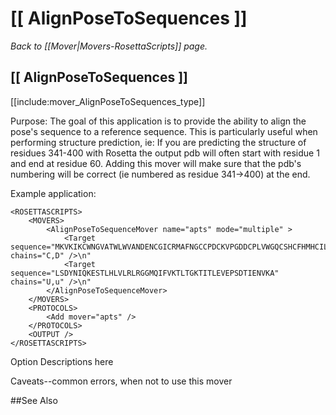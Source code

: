 # [[ AlignPoseToSequences ]]
*Back to [[Mover|Movers-RosettaScripts]] page.*
## [[ AlignPoseToSequences ]]

[[include:mover_AlignPoseToSequences_type]]

Purpose:
The goal of this application is to provide the ability to align the pose's sequence to a reference sequence.
This is particularly useful when performing structure prediction, ie:
If you are predicting the structure of residues 341-400 with Rosetta the output pdb will often start with residue 1 and end at residue 60.  Adding this mover will make sure that the pdb's numbering will be correct (ie numbered as residue 341->400) at the end.

Example application:
```
<ROSETTASCRIPTS>
	<MOVERS>
		<AlignPoseToSequenceMover name="apts" mode="multiple" >
			<Target sequence="MKVKIKCWNGVATWLWVANDENCGICRMAFNGCCPDCKVPGDDCPLVWGQCSHCFHMHCILKWLHAQQVQQHCPMCRQEWKFKE" chains="C,D" />\n"
			<Target sequence="LSDYNIQKESTLHLVLRLRGGMQIFVKTLTGKTITLEVEPSDTIENVKA" chains="U,u" />\n"
		</AlignPoseToSequenceMover>
	</MOVERS>
	<PROTOCOLS>
		<Add mover="apts" />
	</PROTOCOLS>
	<OUTPUT />
</ROSETTASCRIPTS>

```

Option Descriptions here

Caveats--common errors, when not to use this mover

##See Also

